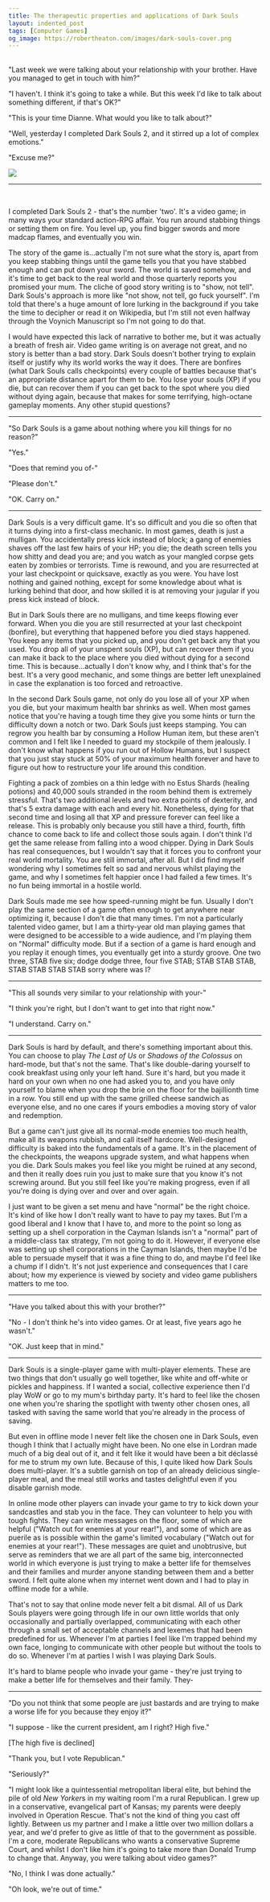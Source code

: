 ```yaml
---
title: The therapeutic properties and applications of Dark Souls
layout: indented_post
tags: [Computer Games]
og_image: https://robertheaton.com/images/dark-souls-cover.png
---
```

<br/>
"Last week we were talking about your relationship with your brother. Have you managed to get in touch with him?"

"I haven't. I think it's going to take a while. But this week I'd like to talk about something different, if that's OK?"

"This is your time Dianne. What would you like to talk about?"

"Well, yesterday I completed Dark Souls 2, and it stirred up a lot of complex emotions."

"Excuse me?"

<img src="/images/dark-souls-cover.png" />

---

<br/>

I completed Dark Souls 2 - that's the number 'two'. It's a video game; in many ways your standard action-RPG affair. You run around stabbing things or setting them on fire. You level up, you find bigger swords and more madcap flames, and eventually you win.

The story of the game is…actually I'm not sure what the story is, apart from you keep stabbing things until the game tells you that you have stabbed enough and can put down your sword. The world is saved somehow, and it's time to get back to the real world and those quarterly reports you promised your mum. The cliche of good story writing is to "show, not tell". Dark Souls's approach is more like "not show, not tell, go fuck yourself". I'm told that there's a huge amount of lore lurking in the background if you take the time to decipher or read it on Wikipedia, but I'm still not even halfway through the Voynich Manuscript so I'm not going to do that.

I would have expected this lack of narrative to bother me, but it was actually a breath of fresh air. Video game writing is on average not great, and no story is better than a bad story. Dark Souls doesn't bother trying to explain itself or justify why its world works the way it does. There are bonfires (what Dark Souls calls checkpoints) every couple of battles because that's an appropriate distance apart for them to be. You lose your souls (XP) if you die, but can recover them if you can get back to the spot where you died without dying again, because that makes for some terrifying, high-octane gameplay moments. Any other stupid questions?

---

"So Dark Souls is a game about nothing where you kill things for no reason?"

"Yes."

"Does that remind you of-"

"Please don't."

"OK. Carry on."

---

Dark Souls is a very difficult game. It's so difficult and you die so often that it turns dying into a first-class mechanic. In most games, death is just a mulligan. You accidentally press kick instead of block; a gang of enemies shaves off the last few hairs of your HP; you die; the death screen tells you how shitty and dead you are; and you watch as your mangled corpse gets eaten by zombies or terrorists. Time is rewound, and you are resurrected at your last checkpoint or quicksave, exactly as you were. You have lost nothing and gained nothing, except for some knowledge about what is lurking behind that door, and how skilled it is at removing your jugular if you press kick instead of block.

But in Dark Souls there are no mulligans, and time keeps flowing ever forward. When you die you are still resurrected at your last checkpoint (bonfire), but everything that happened before you died stays happened. You keep any items that you picked up, and you don't get back any that you used. You drop all of your unspent souls (XP), but can recover them if you can make it back to the place where you died without dying for a second time. This is because…actually I don't know why, and I think that's for the best. It's a very good mechanic, and some things are better left unexplained in case the explanation is too forced and retroactive.

In the second Dark Souls game, not only do you lose all of your XP when you die, but your maximum health bar shrinks as well. When most games notice that you're having a tough time they give you some hints or turn the difficulty down a notch or two. Dark Souls just keeps stamping. You can regrow you health bar by consuming a Hollow Human item, but these aren't common and I felt like I needed to guard my stockpile of them jealously. I don't know what happens if you run out of Hollow Humans, but I suspect that you just stay stuck at 50% of your maximum health forever and have to figure out how to restructure your life around this condition.

Fighting a pack of zombies on a thin ledge with no Estus Shards (healing potions) and 40,000 souls stranded in the room behind them is extremely stressful. That's two additional levels and two extra points of dexterity, and that's 5 extra damage with each and every hit. Nonetheless, dying for that second time and losing all that XP and pressure forever can feel like a release. This is probably only because you still have a third, fourth, fifth chance to come back to life and collect those souls again. I don't think I'd get the same release from falling into a wood chipper. Dying in Dark Souls has real consequences, but I wouldn't say that it forces you to confront your real world mortality. You are still immortal, after all. But I did find myself wondering why I sometimes felt so sad and nervous whilst playing the game, and why I sometimes felt happier once I had failed a few times. It's no fun being immortal in a hostile world.

Dark Souls made me see how speed-running might be fun. Usually I don't play the same section of a game often enough to get anywhere near optimizing it, because I don't die that many times. I'm not a particularly talented video gamer, but I am a thirty-year old man playing games that were designed to be accessible to a wide audience, and I'm playing them on "Normal" difficulty mode. But if a section of a game is hard enough and you replay it enough times, you eventually get into a sturdy groove. One two three, STAB five six; dodge dodge three, four five STAB; STAB STAB STAB, STAB STAB STAB STAB sorry where was I?

---

"This all sounds very similar to your relationship with your-"

"I think you're right, but I don't want to get into that right now."

"I understand. Carry on."

---

Dark Souls is hard by default, and there's something important about this. You can choose to play *The Last of Us* or *Shadows of the Colossus* on hard-mode, but that's not the same. That's like double-daring yourself to cook breakfast using only your left hand. Sure it's hard, but you made it hard on your own when no one had asked you to, and you have only yourself to blame when you drop the brie on the floor for the bajillionth time in a row. You still end up with the same grilled cheese sandwich as everyone else, and no one cares if yours embodies a moving story of valor and redemption.

But a game can't just give all its normal-mode enemies too much health, make all its weapons rubbish, and call itself hardcore. Well-designed difficulty is baked into the fundamentals of a game. It's in the placement of the checkpoints, the weapons upgrade system, and what happens when you die. Dark Souls makes you feel like you might be ruined at any second, and then it really does ruin you just to make sure that you know it's not screwing around. But you still feel like you're making progress, even if all you're doing is dying over and over and over again.

I just want to be given a set menu and have "normal" be the right choice. It's kind of like how I don't really want to have to pay my taxes. But I'm a good liberal and I know that I have to, and more to the point so long as setting up a shell corporation in the Cayman Islands isn't a "normal" part of a middle-class tax strategy, I'm not going to do it. However, if everyone else was setting up shell corporations in the Cayman Islands, then maybe I'd be able to persuade myself that it was a fine thing to do, and maybe I'd feel like a chump if I didn't. It's not just experience and consequences that I care about; how my experience is viewed by society and video game publishers matters to me too.

---

"Have you talked about this with your brother?"

"No - I don't think he's into video games. Or at least, five years ago he wasn't."

"OK. Just keep that in mind."

---

Dark Souls is a single-player game with multi-player elements. These are two things that don't usually go well together, like white and off-white or pickles and happiness. If I wanted a social, collective experience then I'd play WoW or go to my mum's birthday party. It's hard to feel like the chosen one when you're sharing the spotlight with twenty other chosen ones, all tasked with saving the same world that you're already in the process of saving.

But even in offline mode I never felt like the chosen one in Dark Souls, even though I think that I actually might have been. No one else in Lordran made much of a big deal out of it, and it felt like it would have been a bit déclassé for me to strum my own lute. Because of this, I quite liked how Dark Souls does multi-player. It's a subtle garnish on top of an already delicious single-player meal, and the meal still works and tastes delightful even if you disable garnish mode.

In online mode other players can invade your game to try to kick down your sandcastles and stab you in the face. They can volunteer to help you with tough fights. They can write messages on the floor, some of which are helpful ("Watch out for enemies at your rear!"), and some of which are as puerile as is possible within the game's limited vocabulary ("Watch out for enemies at your rear!"). These messages are quiet and unobtrusive, but serve as reminders that we are all part of the same big, interconnected world in which everyone is just trying to make a better life for themselves and their families and murder anyone standing between them and a better sword. I felt quite alone when my internet went down and I had to play in offline mode for a while.

That's not to say that online mode never felt a bit dismal. All of us Dark Souls players were going through life in our own little worlds that only occasionally and partially overlapped, communicating with each other through a small set of acceptable channels and lexemes that had been predefined for us. Whenever I'm at parties I feel like I'm trapped behind my own face, longing to communicate with other people but without the tools to do so. Whenever I'm at parties I wish I was playing Dark Souls.

It's hard to blame people who invade your game - they're just trying to make a better life for themselves and their family. They-

---

"Do you not think that some people are just bastards and are trying to make a worse life for you because they enjoy it?"

"I suppose - like the current president, am I right? High five."

[The high five is declined]

"Thank you, but I vote Republican."

"Seriously?"

"I might look like a quintessential metropolitan liberal elite, but behind the pile of old *New Yorker*s in my waiting room I'm a rural Republican. I grew up in a conservative, evangelical part of Kansas; my parents were deeply involved in Operation Rescue. That's not the kind of thing you cast off lightly. Between us my partner and I make a little over two million dollars a year, and we'd prefer to give as little of that to the government as possible. I'm a core, moderate Republicans who wants a conservative Supreme Court, and whilst I don't like him it's going to take more than Donald Trump to change that. Anyway, you were talking about video games?"

"No, I think I was done actually."

"Oh look, we're out of time."
